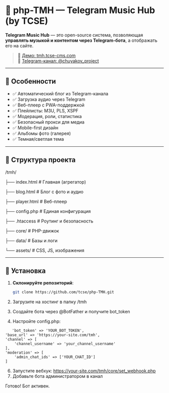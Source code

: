 # 🎵 php-TMH — Telegram Music Hub (by TCSE)

**Telegram Music Hub** — это open-source система, позволяющая **управлять музыкой и контентом через Telegram-бота**, а отображать его на сайте.

> 🔗 [Демо: tmh.tcse-cms.com](https://tmh.tcse-cms.com)  
> 💬 [Telegram-канал: @chuyakov_project](https://t.me/chuyakov_project)

---

## 🔧 Особенности

- ✅ Автоматический блог из Telegram-канала
- ✅ Загрузка аудио через Telegram
- ✅ Веб-плеер с PWA-поддержкой
- ✅ Плейлисты: M3U, PLS, XSPF
- ✅ Модерация, роли, статистика
- ✅ Безопасный прокси для медиа
- ✅ Mobile-first дизайн
- ✅ Альбомы фото (галерея)
- ✅ Темная/светлая тема

---

## 📁 Структура проекта
/tmh/

├── index.html          # Главная (агрегатор)

├── blog.html           # Блог с фото и аудио

├── player.html         # Веб-плеер

├── config.php          # Единая конфигурация

├── .htaccess           # Роутинг и безопасность

├── core/               # PHP-движок

├── data/               # Базы и логи

└── assets/             # CSS, JS, изображения


---

## 🚀 Установка

1. **Склонируйте репозиторий**:
   ```bash
   git clone https://github.com/tcse/php-TMH.git

2. Загрузите на хостинг в папку /tmh 

3. Создайте бота через @BotFather  и получите bot_token 

4. Настройте config.php:
```
   'bot_token' => 'YOUR_BOT_TOKEN',
'base_url' => 'https://your-site.com/tmh',
'channel' => [
    'channel_username' => 'your_channel_username'
],
'moderation' => [
    'admin_chat_ids' => ['YOUR_CHAT_ID']
]
```
6. Запустите вебхук: https://your-site.com/tmh/core/set_webhook.php 
7. Добавьте бота администратором в канал 

Готово! Бот активен. 
